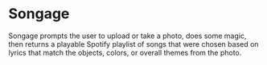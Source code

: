 # Songage

Songage prompts the user to upload or take a photo, does some magic, then 
returns a playable Spotify playlist of songs that were chosen based on lyrics 
that match the objects, colors, or overall themes from the photo. 
